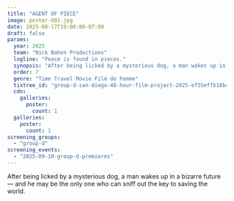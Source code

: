 ```yaml
---
title: "AGENT OF PIECE"
image: poster-001.jpg
date: 2025-08-17T19:00:00-07:00
draft: false
params:
  year: 2025
  team: "Nick Bahen Productions"
  logline: "Peace is found in pieces."
  synopsis: "After being licked by a mysterious dog, a man wakes up in a bizarre future — and he may be the only one who can sniff out the key to saving the world."
  order: 7
  genre: "Time Travel Movie Film de Femme"
  tixtree_id: "group-d-san-diego-48-hour-film-project-2025-ef55effb18b4"
  cdn:
    galleries:
      poster:
        count: 1
  galleries:
    poster:
      count: 1
screening_groups:
  - "group-d"
screening_events:
  - "2025-09-10-group-d-premieres"
---
```

After being licked by a mysterious dog, a man wakes up in a bizarre future — and he may be the only one who can sniff out the key to saving the world.
